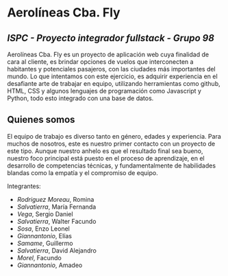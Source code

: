 # Aerolíneas Cba. Fly
## _ISPC - Proyecto integrador fullstack - Grupo 98_


Aerolíneas Cba. Fly es un proyecto de aplicación web cuya finalidad de cara al cliente, es brindar opciones de vuelos que interconecten a habitantes y potenciales pasajeros, con las ciudades más importantes del mundo. 
Lo que intentamos con este ejercicio, es adquirir experiencia en el desafiante arte de trabajar en equipo, utilizando herramientas como github, HTML, CSS y algunos lenguajes de programación como Javascript y Python, todo esto integrado con una base de datos. 


## Quienes somos
El equipo de trabajo es diverso tanto en género, edades y experiencia. Para muchos de nosotros, este es nuestro primer contacto con un proyecto de este tipo. Aunque nuestro anhelo es que el resultado final sea bueno, nuestro foco principal está puesto en el proceso de aprendizaje, en el desarrollo de competencias técnicas, y fundamentalmente de habilidades blandas como la empatía y el compromiso de equipo. 

Integrantes:

- _Rodriguez Moreau_, Romina
- _Salvatierra_, María Fernanda
- _Vega_, Sergio Daniel
- _Salvatierra_, Walter Facundo
- _Sosa_, Enzo Leonel
- _Giannantonio_, Elías
- _Samame_, Guillermo
- _Salvatierra_, David Alejandro
- _Morel_, Facundo
- _Giannantonio_, Amadeo
